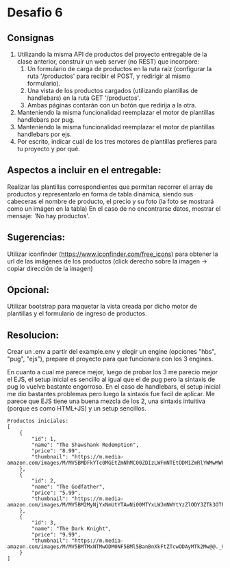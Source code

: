 # Desafio 6
## Consignas
1. Utilizando la misma API de productos del proyecto entregable de la clase anterior, construir un web server (no REST) que incorpore:
    1. Un formulario de carga de productos en la ruta raíz (configurar la ruta '/productos' para recibir el POST, y redirigir al mismo formulario).
    2. Una vista de los productos cargados (utilizando plantillas de handlebars) en la ruta GET '/productos'.
    3. Ambas páginas contarán con un botón que redirija a la otra.
2. Manteniendo la misma funcionalidad reemplazar el motor de plantillas handlebars por pug.
3. Manteniendo la misma funcionalidad reemplazar el motor de plantillas handlebars por ejs.
4. Por escrito, indicar cuál de los tres motores de plantillas prefieres para tu proyecto y por qué.

## Aspectos a incluir en el entregable:
Realizar las plantillas correspondientes que permitan recorrer el array de productos y representarlo en forma de tabla dinámica, siendo sus cabeceras el nombre de producto, el precio y su foto (la foto se mostrará como un imágen en la tabla)
En el caso de no encontrarse datos, mostrar el mensaje: 'No hay productos'.

## Sugerencias:
Utilizar iconfinder (https://www.iconfinder.com/free_icons) para obtener la url de las imágenes de los productos (click derecho sobre la imagen -> copiar dirección de la imagen)

## Opcional:
Utilizar bootstrap para maquetar la vista creada por dicho motor de plantillas y el formulario de ingreso de productos.

## Resolucion:

Crear un .env a partir del example.env y elegir un engine (opciones "hbs", "pug", "ejs"), prepare el proyecto para que funcionara con los 3 engines.

En cuanto a cual me parece mejor, luego de probar los 3 me parecio mejor el EJS, el setup inicial es sencillo al igual que el de pug pero la sintaxis de pug lo vuelve bastante engorroso. En el caso de handlebars, el setup inicial me dio bastantes problemas pero luego la sintaxis fue facil de aplicar. Me parece que EJS tiene una buena mezcla de los 2, una sintaxis intuitiva (porque es como HTML+JS) y un setup sencillos.

```
Productos iniciales:
[
    {
        "id": 1,
        "name": "The Shawshank Redemption",
        "price": "8.99",
        "thumbnail": "https://m.media-amazon.com/images/M/MV5BMDFkYTc0MGEtZmNhMC00ZDIzLWFmNTEtODM1ZmRlYWMwMWFmXkEyXkFqcGdeQXVyMTMxODk2OTU@._V1_UX182_CR0,0,182,268_AL_.jpg"
    },
    {
        "id": 2,
        "name": "The Godfather",
        "price": "5.99",
        "thumbnail": "https://m.media-amazon.com/images/M/MV5BM2MyNjYxNmUtYTAwNi00MTYxLWJmNWYtYzZlODY3ZTk3OTFlXkEyXkFqcGdeQXVyNzkwMjQ5NzM@._V1_UY268_CR3,0,182,268_AL_.jpg"
    },
    {
        "id": 3,
        "name": "The Dark Knight",
        "price": "9.99",
        "thumbnail": "https://m.media-amazon.com/images/M/MV5BMTMxNTMwODM0NF5BMl5BanBnXkFtZTcwODAyMTk2Mw@@._V1_UY268_CR3,0,182,268_AL_.jpg"
    }
]
```
